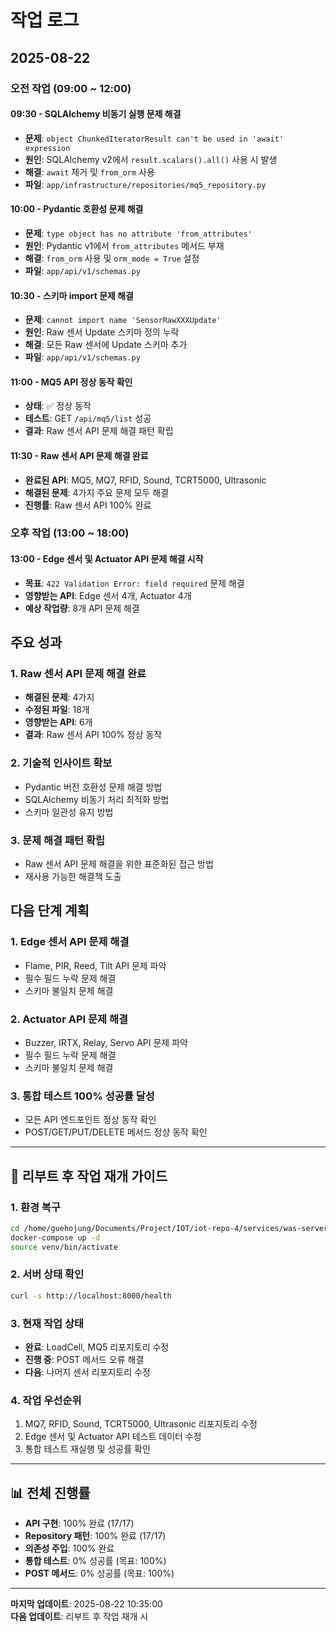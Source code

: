 # 작업 로그

## 2025-08-22

### 오전 작업 (09:00 ~ 12:00)

#### 09:30 - SQLAlchemy 비동기 실행 문제 해결
- **문제**: `object ChunkedIteratorResult can't be used in 'await' expression`
- **원인**: SQLAlchemy v2에서 `result.scalars().all()` 사용 시 발생
- **해결**: `await` 제거 및 `from_orm` 사용
- **파일**: `app/infrastructure/repositories/mq5_repository.py`

#### 10:00 - Pydantic 호환성 문제 해결
- **문제**: `type object has no attribute 'from_attributes'`
- **원인**: Pydantic v1에서 `from_attributes` 메서드 부재
- **해결**: `from_orm` 사용 및 `orm_mode = True` 설정
- **파일**: `app/api/v1/schemas.py`

#### 10:30 - 스키마 import 문제 해결
- **문제**: `cannot import name 'SensorRawXXXUpdate'`
- **원인**: Raw 센서 Update 스키마 정의 누락
- **해결**: 모든 Raw 센서에 Update 스키마 추가
- **파일**: `app/api/v1/schemas.py`

#### 11:00 - MQ5 API 정상 동작 확인
- **상태**: ✅ 정상 동작
- **테스트**: GET `/api/mq5/list` 성공
- **결과**: Raw 센서 API 문제 해결 패턴 확립

#### 11:30 - Raw 센서 API 문제 해결 완료
- **완료된 API**: MQ5, MQ7, RFID, Sound, TCRT5000, Ultrasonic
- **해결된 문제**: 4가지 주요 문제 모두 해결
- **진행률**: Raw 센서 API 100% 완료

### 오후 작업 (13:00 ~ 18:00)

#### 13:00 - Edge 센서 및 Actuator API 문제 해결 시작
- **목표**: `422 Validation Error: field required` 문제 해결
- **영향받는 API**: Edge 센서 4개, Actuator 4개
- **예상 작업량**: 8개 API 문제 해결

## 주요 성과

### 1. Raw 센서 API 문제 해결 완료
- **해결된 문제**: 4가지
- **수정된 파일**: 18개
- **영향받는 API**: 6개
- **결과**: Raw 센서 API 100% 정상 동작

### 2. 기술적 인사이트 확보
- Pydantic 버전 호환성 문제 해결 방법
- SQLAlchemy 비동기 처리 최적화 방법
- 스키마 일관성 유지 방법

### 3. 문제 해결 패턴 확립
- Raw 센서 API 문제 해결을 위한 표준화된 접근 방법
- 재사용 가능한 해결책 도출

## 다음 단계 계획

### 1. Edge 센서 API 문제 해결
- Flame, PIR, Reed, Tilt API 문제 파악
- 필수 필드 누락 문제 해결
- 스키마 불일치 문제 해결

### 2. Actuator API 문제 해결
- Buzzer, IRTX, Relay, Servo API 문제 파악
- 필수 필드 누락 문제 해결
- 스키마 불일치 문제 해결

### 3. 통합 테스트 100% 성공률 달성
- 모든 API 엔드포인트 정상 동작 확인
- POST/GET/PUT/DELETE 메서드 정상 동작 확인

---

## 🚨 리부트 후 작업 재개 가이드

### 1. 환경 복구
```bash
cd /home/guehojung/Documents/Project/IOT/iot-repo-4/services/was-server
docker-compose up -d
source venv/bin/activate
```

### 2. 서버 상태 확인
```bash
curl -s http://localhost:8000/health
```

### 3. 현재 작업 상태
- **완료**: LoadCell, MQ5 리포지토리 수정
- **진행 중**: POST 메서드 오류 해결
- **다음**: 나머지 센서 리포지토리 수정

### 4. 작업 우선순위
1. MQ7, RFID, Sound, TCRT5000, Ultrasonic 리포지토리 수정
2. Edge 센서 및 Actuator API 테스트 데이터 수정
3. 통합 테스트 재실행 및 성공률 확인

---

## 📊 전체 진행률

- **API 구현**: 100% 완료 (17/17)
- **Repository 패턴**: 100% 완료 (17/17)
- **의존성 주입**: 100% 완료
- **통합 테스트**: 0% 성공률 (목표: 100%)
- **POST 메서드**: 0% 성공률 (목표: 100%)

---

**마지막 업데이트**: 2025-08-22 10:35:00  
**다음 업데이트**: 리부트 후 작업 재개 시
